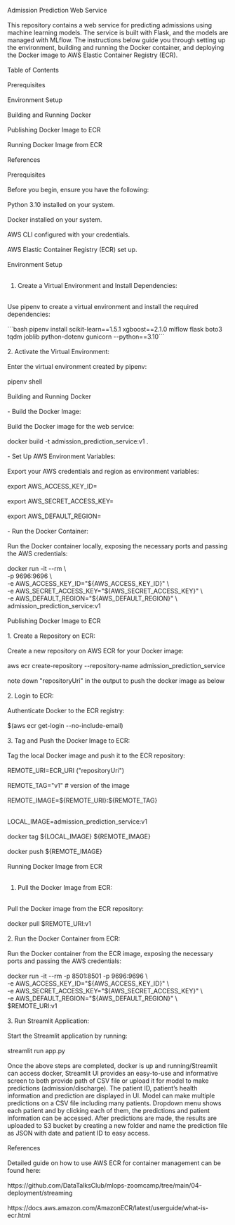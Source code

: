 Admission Prediction Web Service<br/>
<br/>
This repository contains a web service for predicting admissions using machine learning models. The service is built with Flask, and the models are managed with MLflow. The instructions below guide you through setting up the environment, building and running the Docker container, and deploying the Docker image to AWS Elastic Container Registry (ECR).<br/>
<br/>
Table of Contents<br/>
<br/>
Prerequisites<br/>
<br/>
Environment Setup<br/>
<br/>
Building and Running Docker<br/>
<br/>
Publishing Docker Image to ECR<br/>
<br/>
Running Docker Image from ECR<br/>
<br/>
References<br/>
<br/>
Prerequisites<br/>
<br/>
Before you begin, ensure you have the following:<br/>
<br/>
Python 3.10 installed on your system.<br/>
<br/>
Docker installed on your system.<br/>
<br/>
AWS CLI configured with your credentials.<br/>
<br/>
AWS Elastic Container Registry (ECR) set up.<br/>
<br/>
Environment Setup<br/>
<br/>
1.	Create a Virtual Environment and Install Dependencies:<br/>
<br/>
Use pipenv to create a virtual environment and install the required dependencies:<br/>
<br/>
```bash
pipenv install scikit-learn==1.5.1 xgboost==2.1.0 mlflow flask boto3 tqdm joblib python-dotenv gunicorn --python==3.10```<br/>
<br/>
2.	Activate the Virtual Environment:<br/>
<br/>
Enter the virtual environment created by pipenv:<br/>
<br/>
pipenv shell<br/>
<br/>
Building and Running Docker<br/>
<br/>
- Build the Docker Image:<br/>
<br/>
Build the Docker image for the web service:<br/>
<br/>
docker build -t admission_prediction_service:v1 .<br/>
<br/>
- Set Up AWS Environment Variables:<br/>
<br/>
Export your AWS credentials and region as environment variables:<br/>
<br/>
export AWS_ACCESS_KEY_ID=<your_aws_access_key_id><br/>
<br/>
export AWS_SECRET_ACCESS_KEY=<your_aws_secret_access_key><br/>
<br/>
export AWS_DEFAULT_REGION=<your_aws_region><br/>
<br/>
- Run the Docker Container:<br/>
<br/>
Run the Docker container locally, exposing the necessary ports and passing the AWS credentials:<br/>
<br/>
docker run -it --rm \<br/>
    -p 9696:9696 \<br/>
    -e AWS_ACCESS_KEY_ID="${AWS_ACCESS_KEY_ID}" \<br/>
    -e AWS_SECRET_ACCESS_KEY="${AWS_SECRET_ACCESS_KEY}" \<br/>
    -e AWS_DEFAULT_REGION="${AWS_DEFAULT_REGION}" \<br/>
    admission_prediction_service:v1<br/>
<br/>
Publishing Docker Image to ECR<br/>
<br/>
1.	Create a Repository on ECR:<br/>
<br/>
Create a new repository on AWS ECR for your Docker image:<br/>
<br/>
aws ecr create-repository --repository-name admission_prediction_service<br/>
<br/>
note down "repositoryUri" in the output to push the docker image as below<br/>
<br/>
2.	Login to ECR:<br/>
<br/>
Authenticate Docker to the ECR registry:<br/>
<br/>
$(aws ecr get-login --no-include-email)<br/>
<br/>
3.	Tag and Push the Docker Image to ECR:<br/>
<br/>
Tag the local Docker image and push it to the ECR repository:<br/>
<br/>
REMOTE_URI=ECR_URI ("repositoryUri")<br/>
<br/>
REMOTE_TAG="v1"  # version of the image<br/>
<br/>
REMOTE_IMAGE=${REMOTE_URI}:${REMOTE_TAG}<br/>
<br/>

LOCAL_IMAGE=admission_prediction_service:v1<br/>
<br/>
docker tag ${LOCAL_IMAGE} ${REMOTE_IMAGE}<br/>
<br/>
docker push ${REMOTE_IMAGE}<br/>
<br/>
Running Docker Image from ECR<br/>
<br/>
1.	Pull the Docker Image from ECR:<br/>
<br/>
Pull the Docker image from the ECR repository:<br/>
<br/>
docker pull $REMOTE_URI:v1<br/>
<br/>
2.	Run the Docker Container from ECR:<br/>
<br/>
Run the Docker container from the ECR image, exposing the necessary ports and passing the AWS credentials:<br/>
<br/>
docker run -it --rm -p 8501:8501 -p 9696:9696 \<br/>
   -e AWS_ACCESS_KEY_ID="${AWS_ACCESS_KEY_ID}" \<br/>
   -e AWS_SECRET_ACCESS_KEY="${AWS_SECRET_ACCESS_KEY}" \<br/>
   -e AWS_DEFAULT_REGION="${AWS_DEFAULT_REGION}" \<br/>
   $REMOTE_URI:v1<br/>
<br/>
3.	Run Streamlit Application:<br/>
<br/>
Start the Streamlit application by running:<br/>
<br/>
streamlit run app.py<br/>
<br/>
Once the above steps are completed, docker is up and running/Streamlit can access docker, Streamlit UI provides an easy-to-use and informative screen to both provide path of CSV file or upload it for model to make predictions (admission/discharge). The patient ID, patient’s health information and prediction are displayed in UI. Model can make multiple predictions on a CSV file including many patients. Dropdown menu shows each patient and by clicking each of them, the predictions and patient information can be accessed. After predictions are made, the results are uploaded to S3 bucket by creating a new folder and name the prediction file as JSON with date and patient ID to easy access.<br/>
<br/>
References<br/>
<br/>
Detailed guide on how to use AWS ECR for container management can be found here: <br/>
<br/>
https://github.com/DataTalksClub/mlops-zoomcamp/tree/main/04-deployment/streaming<br/>
<br/>
https://docs.aws.amazon.com/AmazonECR/latest/userguide/what-is-ecr.html<br/>
<br/>


